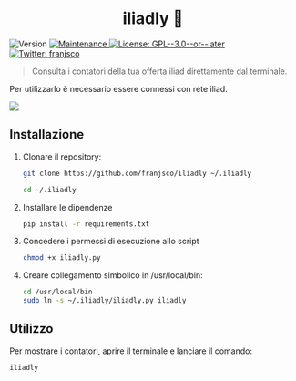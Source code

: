 <h1 align="center">iliadly 📱</h1>
<p>
  <img alt="Version" src="https://img.shields.io/badge/version-0.1-blue.svg?cacheSeconds=2592000" />
  <a href="https://github.com/franjsco/iliadly/graphs/commit-activity" target="_blank">
    <img alt="Maintenance" src="https://img.shields.io/badge/Maintained%3F-yes-green.svg" />
  </a>
  <a href="https://github.com/franjsco/iliadly/blob/master/LICENSE" target="_blank">
    <img alt="License: GPL--3.0--or--later" src="https://img.shields.io/github/license/franjsco/tomadoro" />
  </a>
  <a href="https://twitter.com/franjsco" target="_blank">
    <img alt="Twitter: franjsco" src="https://img.shields.io/twitter/follow/franjsco.svg?style=social" />
  </a>
</p>


>  Consulta i contatori della tua offerta iliad direttamente dal terminale.



Per utilizzarlo è necessario essere connessi con rete iliad.

<a href="https://asciinema.org/a/J0b6ypguvXvDl51QqkIxLQnw6" target="_blank"><img src="https://asciinema.org/a/J0b6ypguvXvDl51QqkIxLQnw6.svg" /></a>


## Installazione

1. Clonare il repository:
    ```sh
    git clone https://github.com/franjsco/iliadly ~/.iliadly

    cd ~/.iliadly
    ```

2. Installare le dipendenze
    ```sh
    pip install -r requirements.txt
    ```

3. Concedere i permessi di esecuzione allo script
    ```sh
    chmod +x iliadly.py
    ```

4. Creare collegamento simbolico in /usr/local/bin:
    ```sh
    cd /usr/local/bin
    sudo ln -s ~/.iliadly/iliadly.py iliadly
    ```


## Utilizzo

Per mostrare i contatori, aprire il terminale e lanciare il comando:
```sh
iliadly
```
